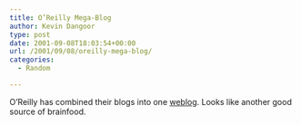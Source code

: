 ```yaml
---
title: O’Reilly Mega-Blog
author: Kevin Dangoor
type: post
date: 2001-09-08T18:03:54+00:00
url: /2001/09/08/oreilly-mega-blog/
categories:
  - Random

---
```

O&#8217;Reilly has combined their blogs into one [weblog][1]. Looks like another good source of brainfood.

 [1]: http://www.oreillynet.com/weblogs